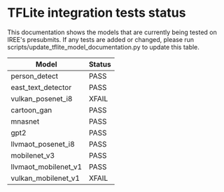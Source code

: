 # TFLite integration tests status

This documentation shows the models that are currently being tested on IREE's
presubmits.  If any tests are added or changed, please run
scripts/update_tflite_model_documentation.py to update this table.

|       Model        |      Status        |
| ------------------ | ------------------ |
person_detect        | PASS
east_text_detector   | PASS
vulkan_posenet_i8    | XFAIL
cartoon_gan          | PASS
mnasnet              | PASS
gpt2                 | PASS
llvmaot_posenet_i8   | PASS
mobilenet_v3         | PASS
llvmaot_mobilenet_v1 | PASS
vulkan_mobilenet_v1  | XFAIL